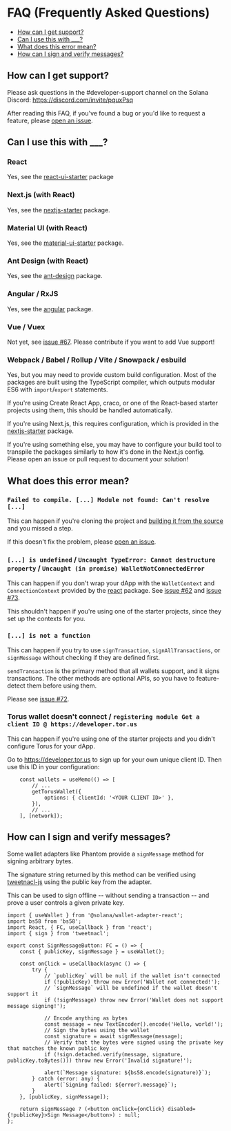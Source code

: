# FAQ (Frequently Asked Questions)

- [How can I get support?](#how-can-i-get-support)
- [Can I use this with ___?](#can-i-use-this-with-___)
- [What does this error mean?](#what-does-this-error-mean)
- [How can I sign and verify messages?](#how-can-i-sign-and-verify-messages)

## How can I get support?

Please ask questions in the #developer-support channel on the Solana Discord: https://discord.com/invite/pquxPsq

After reading this FAQ, if you've found a bug or you'd like to request a feature, please [open an issue](https://github.com/solana-labs/wallet-adapter/issues/new).

## Can I use this with ___?

### React
Yes, see the [react-ui-starter](https://github.com/solana-labs/wallet-adapter/tree/master/packages/starter/react-ui-starter) package

### Next.js (with React)
Yes, see the [nextjs-starter](https://github.com/solana-labs/wallet-adapter/tree/master/packages/starter/nextjs-starter) package.

### Material UI (with React)
Yes, see the [material-ui-starter](https://github.com/solana-labs/wallet-adapter/tree/master/packages/starter/material-ui-starter) package.

### Ant Design (with React)
Yes, see the [ant-design](https://github.com/solana-labs/wallet-adapter/tree/master/packages/core/ant-design) package.

### Angular / RxJS
Yes, see the [angular](https://github.com/solana-labs/wallet-adapter/tree/master/packages/core/angular) package.

### Vue / Vuex
Not yet, see [issue #67](https://github.com/solana-labs/wallet-adapter/issues/67). Please contribute if you want to add Vue support!

### Webpack / Babel / Rollup / Vite / Snowpack / esbuild
Yes, but you may need to provide custom build configuration.
Most of the packages are built using the TypeScript compiler, which outputs modular ES6 with `import`/`export` statements.

If you're using Create React App, craco, or one of the React-based starter projects using them, this should be handled automatically.

If you're using Next.js, this requires configuration, which is provided in the [nextjs-starter](https://github.com/solana-labs/wallet-adapter/tree/master/packages/starter/nextjs-starter) package.

If you're using something else, you may have to configure your build tool to transpile the packages similarly to how it's done in the Next.js config.
Please open an issue or pull request to document your solution!

## What does this error mean?

### `Failed to compile. [...] Module not found: Can't resolve [...]`

This can happen if you're cloning the project and [building it from the source](https://github.com/solana-labs/wallet-adapter/blob/master/README.md#build-from-source) and you missed a step.

If this doesn't fix the problem, please [open an issue](https://github.com/solana-labs/wallet-adapter/issues/new).

### `[...] is undefined` / `Uncaught TypeError: Cannot destructure property` / `Uncaught (in promise) WalletNotConnectedError`

This can happen if you don't wrap your dApp with the `WalletContext` and `ConnectionContext` provided by the [react](https://github.com/solana-labs/wallet-adapter/tree/master/packages/core/react) package. See [issue #62](https://github.com/solana-labs/wallet-adapter/issues/62#issuecomment-916421795) and [issue #73](https://github.com/solana-labs/wallet-adapter/issues/73#issuecomment-919237687).

This shouldn't happen if you're using one of the starter projects, since they set up the contexts for you.

### `[...] is not a function`

This can happen if you try to use `signTransaction`, `signAllTransactions`, or `signMessage` without checking if they are defined first.

`sendTransaction` is the primary method that all wallets support, and it signs transactions.
The other methods are optional APIs, so you have to feature-detect them before using them.

Please see [issue #72](https://github.com/solana-labs/wallet-adapter/issues/72#issuecomment-919232595).

### Torus wallet doesn't connect / `registering module Get a client ID @ https://developer.tor.us`

This can happen if you're using one of the starter projects and you didn't configure Torus for your dApp.

Go to https://developer.tor.us to sign up for your own unique client ID. Then use this ID in your configuration:
```tsx
    const wallets = useMemo(() => [
        // ...
        getTorusWallet({
            options: { clientId: '<YOUR CLIENT ID>' },
        }),
        // ...
    ], [network]);
```

## How can I sign and verify messages?

Some wallet adapters like Phantom provide a `signMessage` method for signing arbitrary bytes.

The signature string returned by this method can be verified using [tweetnacl-js](https://github.com/dchest/tweetnacl-js/blob/master/README.md#naclsigndetachedverifymessage-signature-publickey) using the public key from the adapter.

This can be used to sign offline -- without sending a transaction -- and prove a user controls a given private key.

```tsx
import { useWallet } from '@solana/wallet-adapter-react';
import bs58 from 'bs58';
import React, { FC, useCallback } from 'react';
import { sign } from 'tweetnacl';

export const SignMessageButton: FC = () => {
    const { publicKey, signMessage } = useWallet();

    const onClick = useCallback(async () => {
        try {
            // `publicKey` will be null if the wallet isn't connected
            if (!publicKey) throw new Error('Wallet not connected!');
            // `signMessage` will be undefined if the wallet doesn't support it
            if (!signMessage) throw new Error('Wallet does not support message signing!');

            // Encode anything as bytes
            const message = new TextEncoder().encode('Hello, world!');
            // Sign the bytes using the wallet
            const signature = await signMessage(message);
            // Verify that the bytes were signed using the private key that matches the known public key
            if (!sign.detached.verify(message, signature, publicKey.toBytes())) throw new Error('Invalid signature!');

            alert(`Message signature: ${bs58.encode(signature)}`);
        } catch (error: any) {
            alert(`Signing failed: ${error?.message}`);
        }
    }, [publicKey, signMessage]);

    return signMessage ? (<button onClick={onClick} disabled={!publicKey}>Sign Message</button>) : null;
};
```
